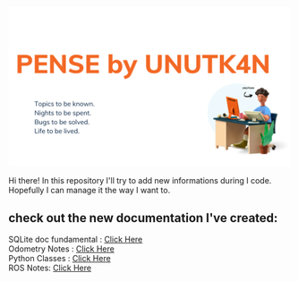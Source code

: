 <picture> 
<img alt = "logo" src = "logoPense.png">
</picture>

Hi there!
In this repository I'll try to add new informations during I code. 
Hopefully I can manage it the way I want to.


## check out the new documentation I've created:

SQLite doc fundamental : [Click Here](sql_doc.md)  
Odometry Notes : [Click Here](odometry.md)  
Python Classes : [Click Here](python_classes.md)  
ROS Notes: [Click Here](robot-operating-system.md) 

